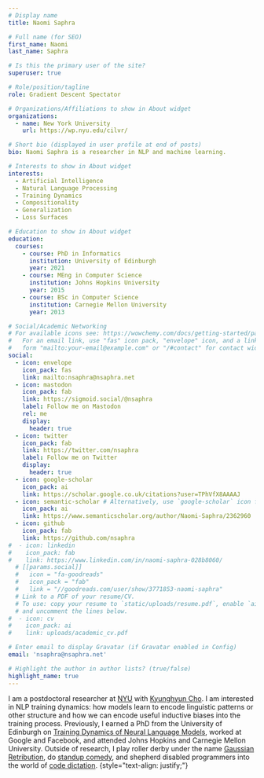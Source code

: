 ```yaml
---
# Display name
title: Naomi Saphra

# Full name (for SEO)
first_name: Naomi
last_name: Saphra

# Is this the primary user of the site?
superuser: true

# Role/position/tagline
role: Gradient Descent Spectator

# Organizations/Affiliations to show in About widget
organizations:
  - name: New York University
    url: https://wp.nyu.edu/cilvr/

# Short bio (displayed in user profile at end of posts)
bio: Naomi Saphra is a researcher in NLP and machine learning.

# Interests to show in About widget
interests:
  - Artificial Intelligence
  - Natural Language Processing
  - Training Dynamics
  - Compositionality
  - Generalization
  - Loss Surfaces

# Education to show in About widget
education:
  courses:
    - course: PhD in Informatics
      institution: University of Edinburgh
      year: 2021
    - course: MEng in Computer Science
      institution: Johns Hopkins University
      year: 2015
    - course: BSc in Computer Science
      institution: Carnegie Mellon University
      year: 2013

# Social/Academic Networking
# For available icons see: https://wowchemy.com/docs/getting-started/page-builder/#icons
#   For an email link, use "fas" icon pack, "envelope" icon, and a link in the
#   form "mailto:your-email@example.com" or "/#contact" for contact widget.
social:
  - icon: envelope
    icon_pack: fas
    link: mailto:nsaphra@nsaphra.net
  - icon: mastodon
    icon_pack: fab
    link: https://sigmoid.social/@nsaphra
    label: Follow me on Mastodon
    rel: me
    display:
      header: true
  - icon: twitter
    icon_pack: fab
    link: https://twitter.com/nsaphra
    label: Follow me on Twitter
    display:
      header: true
  - icon: google-scholar
    icon_pack: ai
    link: https://scholar.google.co.uk/citations?user=TPhVfX8AAAAJ
  - icon: semantic-scholar # Alternatively, use `google-scholar` icon from `ai` icon pack
    icon_pack: ai
    link: https://www.semanticscholar.org/author/Naomi-Saphra/2362960
  - icon: github
    icon_pack: fab
    link: https://github.com/nsaphra
#  - icon: linkedin
#    icon_pack: fab
#    link: https://www.linkedin.com/in/naomi-saphra-028b8060/
  # [[params.social]]
  #   icon = "fa-goodreads"
  #   icon_pack = "fab"
  #   link = "//goodreads.com/user/show/3771853-naomi-saphra"
  # Link to a PDF of your resume/CV.
  # To use: copy your resume to `static/uploads/resume.pdf`, enable `ai` icons in `params.yaml`,
  # and uncomment the lines below.
#  - icon: cv
#    icon_pack: ai
#    link: uploads/academic_cv.pdf

# Enter email to display Gravatar (if Gravatar enabled in Config)
email: 'nsaphra@nsaphra.net'

# Highlight the author in author lists? (true/false)
highlight_name: true
---
```


<!-- <span class="change-person" i-content="I am" they-content="Naomi Saphra is">I am</span>  a postdoctoral researcher at [NYU](https://wp.nyu.edu/cilvr/) with [Kyunghyun Cho](https://kyunghyuncho.me/). <span class="change-person" i-content="I am" they-content="They are">I am</span> interested in NLP training dynamics: how models learn to encode linguistic patterns or other structure and how we can encode useful inductive biases into the training process. Previously, <span class="change-person" i-content="I" they-content="they">I</span>  earned a PhD from the University of Edinburgh on [Training Dynamics of Neural Language Models](uploads/thesis.pdf), worked at Google and Facebook, and attended Johns Hopkins and Carnegie Mellon University. Outside of research, <span class="change-person" i-content="I" they-content="they">I</span> play roller derby under the name [Gaussian Retribution](https://auldreekierollerderby.com/2019/08/10/the-one-gift-i-received-along-with-my-disability/), <span class="change-person" i-content="do" they-content="do">do</span> [standup comedy](https://www.youtube.com/watch?v=BzNDdS-lcqM), and shepherd disabled programmers into the world of [code dictation](post/hands/). -->

<span class="change-person" i-content="I am" they-content="Naomi Saphra is" she-content="Naomi Saphra is">I am</span>  a postdoctoral researcher at [NYU](https://wp.nyu.edu/cilvr/) with [Kyunghyun Cho](https://kyunghyuncho.me/). <span class="change-person" i-content="I am" they-content="They are" she-content="She is">I am</span> interested in NLP training dynamics: how models learn to encode linguistic patterns or other structure and how we can encode useful inductive biases into the training process. Previously, <span class="change-person" i-content="I" they-content="they" she-content="she">I</span>  earned a PhD from the University of Edinburgh on [Training Dynamics of Neural Language Models](uploads/thesis.pdf), worked at Google and Facebook, and attended Johns Hopkins and Carnegie Mellon University. Outside of research, <span class="change-person" i-content="I play" they-content="they play" she-content="she plays">I play</span> roller derby under the name [Gaussian Retribution](https://auldreekierollerderby.com/2019/08/10/the-one-gift-i-received-along-with-my-disability/), <span class="change-person" i-content="do" they-content="do" she-content="does">do</span> [standup comedy](https://www.youtube.com/watch?v=BzNDdS-lcqM), and <span class="change-person" i-content="shepherd" they-content="shepherd" she-content="shepherds">shepherd</span> disabled programmers into the world of [code dictation](post/hands/).
<a rel="me" href="https://sigmoid.social/@nsaphra"></a>
{style="text-align: justify;"}
